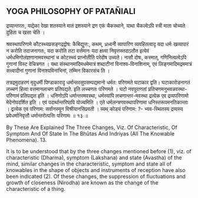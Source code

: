 ## YOGA PHILOSOPHY OF PATAÑIALI

द्रव्यान्तरतः, यद्येका रेखा शतस्याने मातं द्रशस्याने द्रण एकं चैकस्थाने, याथा चैकल्वेऽपि स्त्री माता चोच्यते दुहिता च खसा चेति ।

श्रवस्थापरिणामे कौटस्थ्यप्रसङ्गद्रद्वोष: कैबिद्युत्त:, कथम्, ध्रध्वनी व्यापारिण व्यवहितत्वादृ यदा धर्मः खव्यापारं न करोति तदाजनागतः, यदा करोति तटा वर्त्तमानः यदा क्षत्वा निवृत्तस्तदाऽतौत इत्येवं धर्मधमिणोलंज्ञणानामवस्थानां च कोटस्थ्यं प्राप्नोतीति परेदोंष उच्यते। नासौ दोषः, कस्मात्, गणिनित्यत्वेऽपि गुगानां विस्ट वेचित्रगत । यथा संस्थानमादिमधमेमात्रं शब्दाटीनां विनाश्य-विनाशिनाम्, एवं लिङ्गमादिमद्रममात्रं सत्त्वादीनां गुणानां विनाश्यविनाभिनां, तम्मिन विकारसंच ति ।

तत्रद्रमुदाहरणं मृदुधर्मी पिण्डाकारादृ धर्मान्तरसुपसम्पद्यमानो धर्मत: परिणमते घटाकार द्वति। घटाकारोडनागतं लच्चणं हित्वा वत्तमानलाचण प्रतिपद्यते. इति लच्चणतः परिणमते । घटो नवपुराणतां प्रतिचणमनुभवन्नवस्था-परिणामं प्रतिपद्यत इति । धनिणोऽपि धर्मान्तरमवस्था, धर्मस्यापि लचणान्तर-मवस्था द्रत्येक एव द्रव्यपरिणामो मेदेनोपदर्शित इति । एवं पदार्थान्तरिष्ठपि योज्यमिति । एते धर्मलन्त्रणवस्थापरिणामा धनिस्तरूपमनतिकान्ताः । द्वत्येक एव परिणाम: सर्वानस्यून विश्रीयानसिप्रवती । य्यथ् कोडयं परिणाम: ?- भ्यव-स्थितस्य द्रव्यस्य प्रवेधर्मानिवृत्तौ धर्मान्तरोत्पत्तिः परिणामः ॥ १३ ॥

By These Are Explained The Three Changes, Viz. Of Characteristic, Of Symptom And Of State In The Bhūtas And Indriyas (All The Knowable Phenomena). 13.

It is to be understood that by the three changes mentioned before (1), viz. of characteristic (Dharma), symptom (Lakshana) and state (Avastha) of the mind, similar changes in the characteristic, symptom and state all of knowables in the shape of objects and instruments of reception have also been indicated (2). Of these changes, the suppression of fluctuations and growth of closeness (Nirodha) are known as the change of the characteristic of a thing.